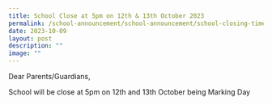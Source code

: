 ```yaml
---
title: School Close at 5pm on 12th & 13th October 2023
permalink: /school-announcement/school-announcement/school-closing-time-12th-13th-october-2023/
date: 2023-10-09
layout: post
description: ""
image: ""
---
```

Dear Parents/Guardians,

School will be close at 5pm on 12th and 13th October being Marking Day